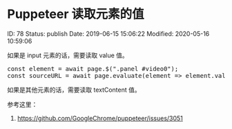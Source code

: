 # Puppeteer 读取元素的值


ID: 78
Status: publish
Date: 2019-06-15 15:06:22
Modified: 2020-05-16 10:59:06


<!-- wp:paragraph -->
<p>
如果是 input 元素的话，需要读取 value 值。
</p>
<!-- /wp:paragraph -->

<!-- wp:preformatted -->
<pre class="wp-block-preformatted">const element = await page.$(".panel #video0");
const sourceURL = await page.evaluate(element =&gt; element.value, element);
</pre>
<!-- /wp:preformatted -->

<!-- wp:paragraph -->
<p>
如果是其他元素的话，需要读取 textContent 值。
</p>
<!-- /wp:paragraph -->

<!-- wp:paragraph -->
<p>
参考这里：
</p>
<!-- /wp:paragraph -->

<!-- wp:list {"ordered":true} -->
<ol><li> <a href="https://github.com/GoogleChrome/puppeteer/issues/3051" target="_blank" rel="noreferrer noopener">https://github.com/GoogleChrome/puppeteer/issues/3051</a>
</li></ol>
<!-- /wp:list -->